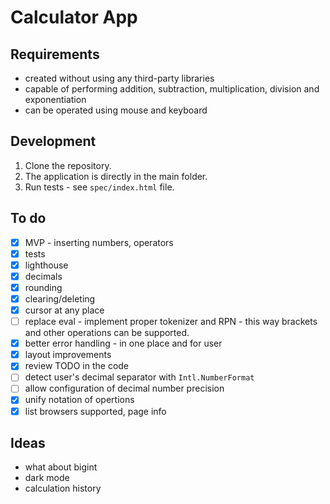# Calculator App

## Requirements
- created without using any third-party libraries
- capable of performing addition, subtraction, multiplication, division and exponentiation
- can be operated using mouse and keyboard

## Development
1. Clone the repository.
2. The application is directly in the main folder.
3. Run tests - see `spec/index.html` file.

## To do
- [x] MVP - inserting numbers, operators
- [x] tests
- [x] lighthouse
- [x] decimals
- [x] rounding
- [x] clearing/deleting
- [x] cursor at any place
- [ ] replace eval - implement proper tokenizer and RPN - this way brackets and other operations can be supported.
- [x] better error handling - in one place and for user
- [x] layout improvements
- [x] review TODO in the code
- [ ] detect user's decimal separator with `Intl.NumberFormat`
- [ ] allow configuration of decimal number precision
- [x] unify notation of opertions 
- [x] list browsers supported, page info

## Ideas
- what about bigint
- dark mode
- calculation history